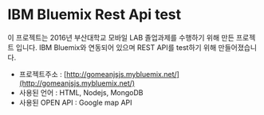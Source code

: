 # IBM Bluemix Rest Api test

 이 프로젝트는 2016년 부산대학교 모바일 LAB 졸업과제를 수행하기 위해 만든 프로젝트 입니다. IBM Bluemix와 연동되어 있으며 REST API를 test하기 위해 만들어졌습니다.
 

* 프로젝트주소 : [http://gomeanjsjs.mybluemix.net/](http://gomeanjsjs.mybluemix.net/)
* 사용된 언어 : HTML, Nodejs, MongoDB
* 사용된 OPEN API : Google map API

